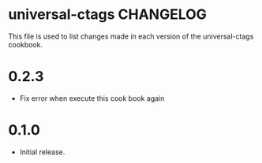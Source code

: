 # universal-ctags CHANGELOG

This file is used to list changes made in each version of the universal-ctags cookbook.

# 0.2.3

- Fix error when execute this cook book again

# 0.1.0

- Initial release.


